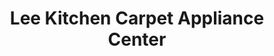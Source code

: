 ---
title: "Lee Kitchen Carpet Appliance Center"
url: /plattsburgh/lee-kitchen-carpet-appliance-center/
shop: appliance
---